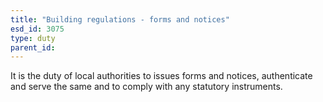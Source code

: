 ```yaml
---
title: "Building regulations - forms and notices"
esd_id: 3075
type: duty
parent_id:  
---
```


It is the duty of local authorities to issues forms and notices, authenticate and serve the same and to comply with any statutory instruments.


